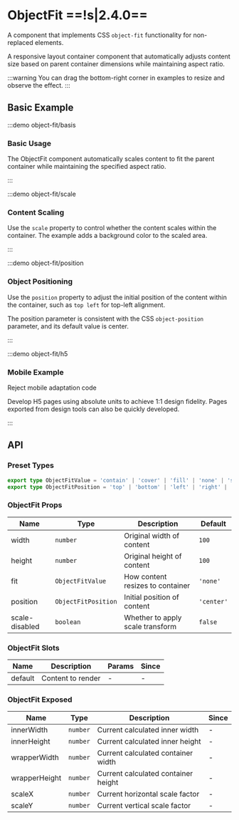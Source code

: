 # ObjectFit ==!s|2.4.0==

A component that implements CSS `object-fit` functionality for non-replaced elements.

A responsive layout container component that automatically adjusts content size based on parent container dimensions while maintaining aspect ratio.

:::warning
You can drag the bottom-right corner in examples to resize and observe the effect.
:::

## Basic Example

:::demo object-fit/basis

### Basic Usage

The ObjectFit component automatically scales content to fit the parent container while maintaining the specified aspect ratio.

:::

:::demo object-fit/scale

### Content Scaling

Use the `scale` property to control whether the content scales within the container. The example adds a background color to the scaled area.

:::

:::demo object-fit/position

### Object Positioning

Use the `position` property to adjust the initial position of the content within the container, such as `top left` for top-left alignment.

The position parameter is consistent with the CSS `object-position` parameter, and its default value is center.

:::

:::demo object-fit/h5

### Mobile Example

Reject mobile adaptation code

Develop H5 pages using absolute units to achieve 1:1 design fidelity. Pages exported from design tools can also be quickly developed.

:::

## API

### Preset Types

```ts
export type ObjectFitValue = 'contain' | 'cover' | 'fill' | 'none' | 'scale-down'
export type ObjectFitPosition = 'top' | 'bottom' | 'left' | 'right' | 'center' | 'top left' | 'top right' | 'bottom left' | 'bottom right' | (string & {})
```

### ObjectFit Props

| Name           | Type                | Description                      | Default    |
| -------------- | ------------------- | -------------------------------- | ---------- |
| width          | `number`            | Original width of content        | `100`      |
| height         | `number`            | Original height of content       | `100`      |
| fit            | `ObjectFitValue`    | How content resizes to container | `'none'`   |
| position       | `ObjectFitPosition` | Initial position of content      | `'center'` |
| scale-disabled | `boolean`           | Whether to apply scale transform | `false`    |

### ObjectFit Slots

| Name    | Description       | Params | Since |
| ------- | ----------------- | ------ | ----- |
| default | Content to render | -      | -     |

### ObjectFit Exposed

| Name          | Type     | Description                         | Since |
| ------------- | -------- | ----------------------------------- | ----- |
| innerWidth    | `number` | Current calculated inner width      | -     |
| innerHeight   | `number` | Current calculated inner height     | -     |
| wrapperWidth  | `number` | Current calculated container width  | -     |
| wrapperHeight | `number` | Current calculated container height | -     |
| scaleX        | `number` | Current horizontal scale factor     | -     |
| scaleY        | `number` | Current vertical scale factor       | -     |
